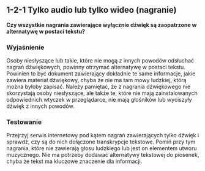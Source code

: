 ## 1-2-1 Tylko audio lub tylko wideo (nagranie)
**Czy wszystkie nagrania zawierające wyłącznie dźwięk są zaopatrzone w alternatywę w postaci tekstu?**

### Wyjaśnienie
Osoby niesłyszące lub takie, które nie mogą z innych powodów odsłuchać nagrań dźwiękowych, powinny otrzymać alternatywę w postaci tekstu. Powinien to być dokument zawierający dokładnie te same informacje, jakie zawiera materiał dźwiękowy, chyba że nie ma tam mowy ludzkiej, którą można byłoby zapisać. Należy pamiętać, że z nagrania dźwiękowego nie skorzystają osoby niesłyszące, ale także te, które nie mają zainstalowanych odpowiednich wtyczek w przeglądarce, nie mają głośników lub wyciszyły dźwięk z innych powodów.

### Testowanie
Przejrzyj serwis internetowy pod kątem nagrań zawierających tylko dźwięk i sprawdź, czy są do nich dołączone transkrypcje tekstowe. Pomiń przy tym nagrania, które nie zawierają głosu ludzkiego lub jest on elementem utworu muzycznego. Nie ma potrzeby dodawać alternatywy tekstowej do piosenek, chyba że tekst ma kluczowe znaczenie dla informacji.


